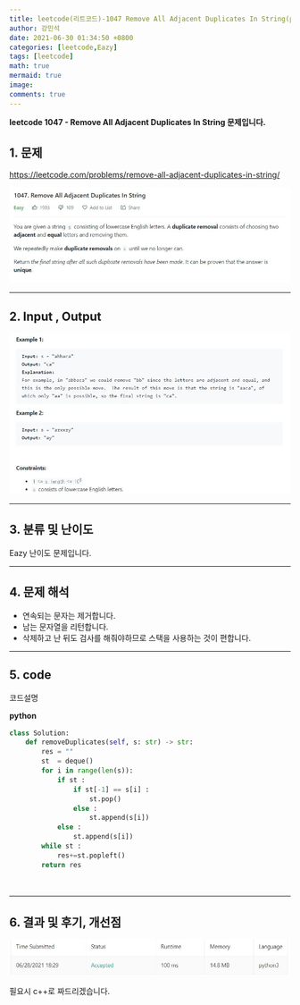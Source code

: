 ```yaml
---
title: leetcode(리트코드)-1047 Remove All Adjacent Duplicates In String(python)
author: 강민석
date: 2021-06-30 01:34:50 +0800
categories: [leetcode,Eazy]
tags: [leetcode]
math: true
mermaid: true
image: 
comments: true
---
```


**leetcode 1047 - Remove All Adjacent Duplicates In String  문제입니다.**

## 1. 문제
<https://leetcode.com/problems/remove-all-adjacent-duplicates-in-string/> 

![](/assets/img/sample/leetcode/1047/Problem.JPG)

-----  

## 2. Input , Output

![](/assets/img/sample/leetcode/1047/input.JPG)  


-----  

## 3. 분류 및 난이도

Eazy 난이도 문제입니다.  


-----  

## 4. 문제 해석

- 연속되는 문자는 제거합니다.
- 남는 문자열을 리턴합니다.
- 삭제하고 난 뒤도 검사를 해줘야하므로 스택을 사용하는 것이 편합니다.


-----  

## 5. code  

코드설명

**python**

```python
class Solution:
    def removeDuplicates(self, s: str) -> str:
        res = ""
        st  = deque()
        for i in range(len(s)):
            if st :
                if st[-1] == s[i] : 
                    st.pop()
                else : 
                    st.append(s[i])
            else : 
                st.append(s[i])
        while st : 
            res+=st.popleft()
        return res
            
            
```

-----

## 6. 결과 및 후기, 개선점



![](/assets/img/sample/leetcode/1047/result.JPG)  

필요시 c++로 짜드리겠습니다.



